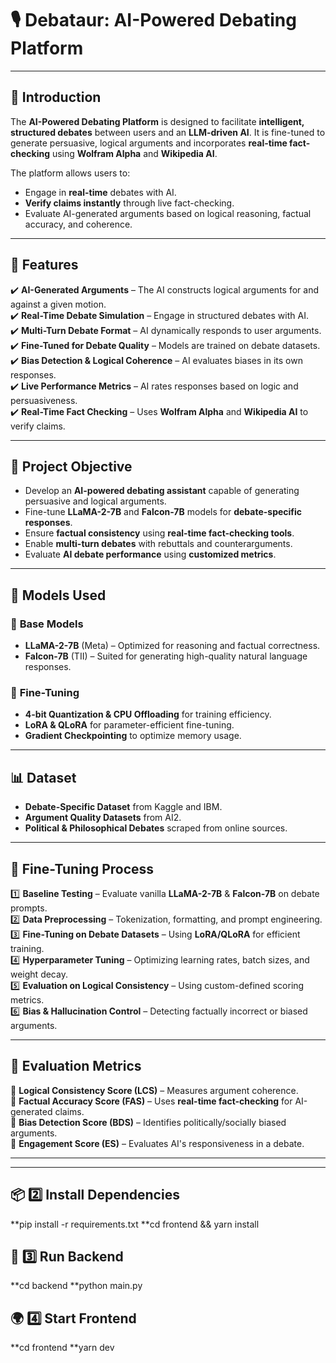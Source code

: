 # 🎙️ Debataur: AI-Powered Debating Platform

---

## 📖 Introduction
The **AI-Powered Debating Platform** is designed to facilitate **intelligent, structured debates** between users and an **LLM-driven AI**. It is fine-tuned to generate persuasive, logical arguments and incorporates **real-time fact-checking** using **Wolfram Alpha** and **Wikipedia AI**.

The platform allows users to:
- Engage in **real-time** debates with AI.
- **Verify claims instantly** through live fact-checking.
- Evaluate AI-generated arguments based on logical reasoning, factual accuracy, and coherence.

---

## 🚀 Features
✔️ **AI-Generated Arguments** – The AI constructs logical arguments for and against a given motion.  
✔️ **Real-Time Debate Simulation** – Engage in structured debates with AI.  
✔️ **Multi-Turn Debate Format** – AI dynamically responds to user arguments.  
✔️ **Fine-Tuned for Debate Quality** – Models are trained on debate datasets.  
✔️ **Bias Detection & Logical Coherence** – AI evaluates biases in its own responses.  
✔️ **Live Performance Metrics** – AI rates responses based on logic and persuasiveness.  
✔️ **Real-Time Fact Checking** – Uses **Wolfram Alpha** and **Wikipedia AI** to verify claims.  

---

## 🎯 Project Objective
- Develop an **AI-powered debating assistant** capable of generating persuasive and logical arguments.
- Fine-tune **LLaMA-2-7B** and **Falcon-7B** models for **debate-specific responses**.
- Ensure **factual consistency** using **real-time fact-checking tools**.
- Enable **multi-turn debates** with rebuttals and counterarguments.
- Evaluate **AI debate performance** using **customized metrics**.

---

## 🧠 Models Used
### 🔹 **Base Models**
- **LLaMA-2-7B** (Meta) – Optimized for reasoning and factual correctness.
- **Falcon-7B** (TII) – Suited for generating high-quality natural language responses.

### 🔹 **Fine-Tuning**
- **4-bit Quantization & CPU Offloading** for training efficiency.
- **LoRA & QLoRA** for parameter-efficient fine-tuning.
- **Gradient Checkpointing** to optimize memory usage.

---

## 📊 Dataset
- **Debate-Specific Dataset** from Kaggle and IBM.
- **Argument Quality Datasets** from AI2.
- **Political & Philosophical Debates** scraped from online sources.


---

## 🔧 Fine-Tuning Process
1️⃣ **Baseline Testing** – Evaluate vanilla **LLaMA-2-7B** & **Falcon-7B** on debate prompts.  
2️⃣ **Data Preprocessing** – Tokenization, formatting, and prompt engineering.  
3️⃣ **Fine-Tuning on Debate Datasets** – Using **LoRA/QLoRA** for efficient training.  
4️⃣ **Hyperparameter Tuning** – Optimizing learning rates, batch sizes, and weight decay.  
5️⃣ **Evaluation on Logical Consistency** – Using custom-defined scoring metrics.  
6️⃣ **Bias & Hallucination Control** – Detecting factually incorrect or biased arguments.  

---

## 📏 Evaluation Metrics
📌 **Logical Consistency Score (LCS)** – Measures argument coherence.  
📌 **Factual Accuracy Score (FAS)** – Uses **real-time fact-checking** for AI-generated claims.  
📌 **Bias Detection Score (BDS)** – Identifies politically/socially biased arguments.  
📌 **Engagement Score (ES)** – Evaluates AI's responsiveness in a debate.  

---

---

## 📦 2️⃣ Install Dependencies

**pip install -r requirements.txt
**cd frontend && yarn install

## 🔄 3️⃣ Run Backend
**cd backend
**python main.py

## 🌍 4️⃣ Start Frontend

**cd frontend
**yarn dev

